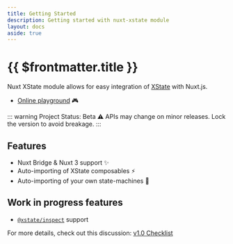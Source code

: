 ```yaml
---
title: Getting Started
description: Getting started with nuxt-xstate module
layout: docs
aside: true
---
```


# {{ $frontmatter.title }}

Nuxt XState module allows for easy integration of [XState](https://xstate.js.org/) with Nuxt.js.

- [Online playground](https://stackblitz.com/edit/nuxt-xstate-playground?file=app.vue) :video_game:

::: warning Project Status: Beta
:warning: APIs may change on minor releases. Lock the version to avoid breakage.
:::

## Features

- Nuxt Bridge & Nuxt 3 support :sparkles:
- Auto-importing of XState composables :zap:
- Auto-importing of your own state-machines :mechanical_arm:

## Work in progress features

- [`@xstate/inspect`](https://xstate.js.org/docs/packages/xstate-inspect/) support

For more details, check out this discussion: [v1.0 Checklist](https://github.com/Lexpeartha/nuxt-xstate/discussions/10)